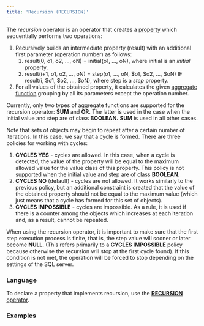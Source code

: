 ```yaml
---
title: 'Recursion (RECURSION)'
---
```


The *recursion* operator is an operator that creates a [property](Properties.md) which sequentially performs two operations:

1.  Recursively builds an intermediate property (result) with an additional first parameter (operation number) as follows:
    1.  result(0, o1, o2, ..., oN) = initial(o1, ..., oN), where initial is an *initial* property.
    2.  result(i+1, o1, o2, ..., oN) = step(o1, ..., oN, $o1, $o2, ..., $oN) IF result(i, $o1, $o2, ..., $oN), where step is a *step* property.
2.  For all values of the obtained property, it calculates the given [aggregate function](Set_operations.md#aggregate-functions) grouping by all its parameters except the operation number.

Currently, only two types of aggregate functions are supported for the recursion operator: **SUM** and **OR**. The latter is used in the case when the initial value and step are of class **BOOLEAN.** **SUM** is used in all other cases.

Note that sets of objects may begin to repeat after a certain number of iterations. In this case, we say that a cycle is formed. There are three policies for working with cycles:

1.  **CYCLES YES** - cycles are allowed. In this case, when a cycle is detected, the value of the property will be equal to the maximum allowed value for the value class of this property. This policy is not supported when the initial value and step are of class **BOOLEAN**.
2.  **CYCLES NO** (default) - cycles are not allowed. It works similarly to the previous policy, but an additional constraint is created that the value of the obtained property should not be equal to the maximum value (which just means that a cycle has formed for this set of objects).
3.  **CYCLES IMPOSSIBLE** - cycles are impossible. As a rule, it is used if there is a counter among the objects which increases at each iteration and, as a result, cannot be repeated.

When using the recursion operator, it is important to make sure that the first step execution process is finite, that is, the step value will sooner or later become **NULL**. (This refers primarily to a **CYCLES IMPOSSIBLE** policy because otherwise the recursion will stop at the first cycle found). If this condition is not met, the operation will be forced to stop depending on the settings of the SQL server.

### Language

To declare a property that implements recursion, use the [**RECURSION** operator](RECURSION_operator.md).

### Examples


